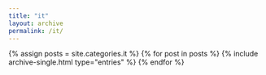 ```yaml
---
title: "it"
layout: archive
permalink: /it/
---
```

{% assign posts = site.categories.it %}
{% for post in posts %}
  {% include archive-single.html type="entries" %}
{% endfor %}
